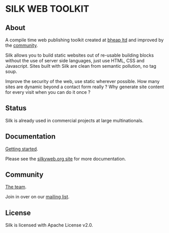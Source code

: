 # SILK WEB TOOLKIT

## About

A compile time web publishing toolkit created at [bheap ltd](http://www.bheap.co.uk/) and improved by the [community](http://www.silkyweb.org/community.html).

Silk allows you to build static websites out of re-usable building blocks without the use of server side languages, just use HTML, CSS and Javascript.  Sites built with Silk are clean from semantic pollution, no tag soup.

Improve the security of the web, use static wherever possible.  How many sites are dynamic beyond a contact form really ?  Why generate site content for every visit when you can do it once ?

## Status

Silk is already used in commercial projects at large multinationals.

## Documentation

[Getting started](http://www.silkyweb.org/getting-started.html).

Please see the [silkyweb.org site](http://www.silkyweb.org/) for more documentation.

## Community

[The team](http://www.silkyweb.org/community.html).

Join in over on our <a href="http://groups.google.com/group/silk-user">mailing list</a>.

## License

Silk is licensed with Apache License v2.0.
